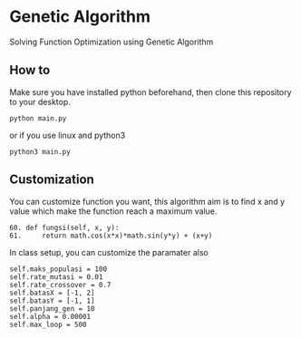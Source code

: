 # Genetic Algorithm
Solving Function Optimization using Genetic Algorithm

## How to
Make sure you have installed python beforehand, then clone this repository to your desktop.
```
python main.py
```
or if you use linux and python3
```
python3 main.py
```

## Customization
You can customize function you want, this algorithm aim is to find x and y value which make the function reach a maximum value.
```
60. def fungsi(self, x, y):
61.     return math.cos(x*x)*math.sin(y*y) + (x+y)
```
In class setup, you can customize the paramater also
```
self.maks_populasi = 100
self.rate_mutasi = 0.01
self.rate_crossover = 0.7
self.batasX = [-1, 2]
self.batasY = [-1, 1]
self.panjang_gen = 10
self.alpha = 0.00001
self.max_loop = 500
```

